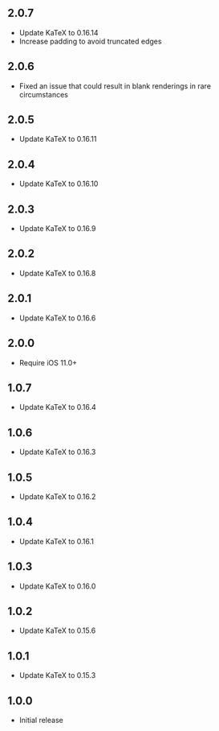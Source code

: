## 2.0.7
* Update KaTeX to 0.16.14
* Increase padding to avoid truncated edges

## 2.0.6
* Fixed an issue that could result in blank renderings in rare circumstances

## 2.0.5
* Update KaTeX to 0.16.11

## 2.0.4
* Update KaTeX to 0.16.10

## 2.0.3
* Update KaTeX to 0.16.9

## 2.0.2
* Update KaTeX to 0.16.8

## 2.0.1
* Update KaTeX to 0.16.6

## 2.0.0
* Require iOS 11.0+

## 1.0.7
* Update KaTeX to 0.16.4

## 1.0.6
* Update KaTeX to 0.16.3

## 1.0.5
* Update KaTeX to 0.16.2

## 1.0.4
* Update KaTeX to 0.16.1

## 1.0.3
* Update KaTeX to 0.16.0

## 1.0.2
* Update KaTeX to 0.15.6

## 1.0.1
* Update KaTeX to 0.15.3

## 1.0.0
* Initial release
